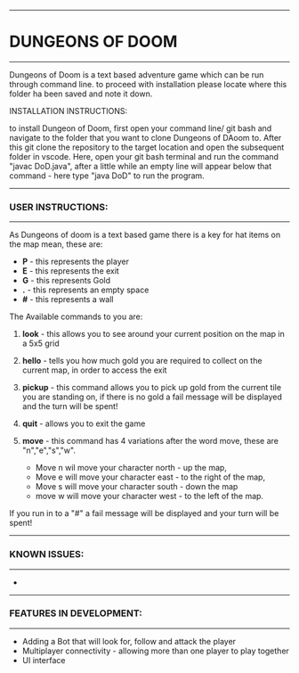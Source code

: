 --------------------				
# DUNGEONS OF DOOM
--------------------

Dungeons of Doom is a text based adventure game which can be run through command line.
to proceed with installation please locate where this folder ha been saved and note it down.

INSTALLATION INSTRUCTIONS:

to install Dungeon of Doom, first open your command line/ git bash and navigate to the folder that you want to clone 
Dungeons of DAoom to. After this git clone the repository to the target location and open the subsequent folder in
vscode. Here, open your git bash terminal and run the command "javac DoD.java", after a little while
an empty line will appear below that command - here type "java DoD" to run the program.

------------------
### USER INSTRUCTIONS:
------------------

As Dungeons of doom is a text based game there is a key for hat items on the map mean, these are:

- **P** - this represents the player
- **E** - this represents the exit
- **G** - this represents Gold
- **.** - this represents an empty space
- **#** - this represents a wall

The Available commands to you are:

1. **look** - this allows you to see around your current position on the map in a 5x5 grid

2. **hello** - tells you how much gold you are required to collect on the current map, in order to access the exit

3. **pickup** - this command allows you to pick up gold from the current tile you are standing on, if there is no gold
a fail message will be displayed and the turn will be spent!

4. **quit** - allows you to exit the game

5. **move** - this command has 4 variations after the word move, these are "n","e","s","w". 
    * Move n wil move your character north - up the map, 
    * Move e will move your character east - to the right of the map,
    * Move s will move your character south - down the map
    * move w will move your character west - to the left of the map. 

If you run in to a "#" a fail message will be displayed and your turn will be spent!

------------------
### KNOWN ISSUES:
------------------
*

----------------------------
### FEATURES IN DEVELOPMENT:
----------------------------
* Adding a Bot that will look for, follow and attack the player
* Multiplayer connectivity - allowing more than one player to play together
* UI interface
